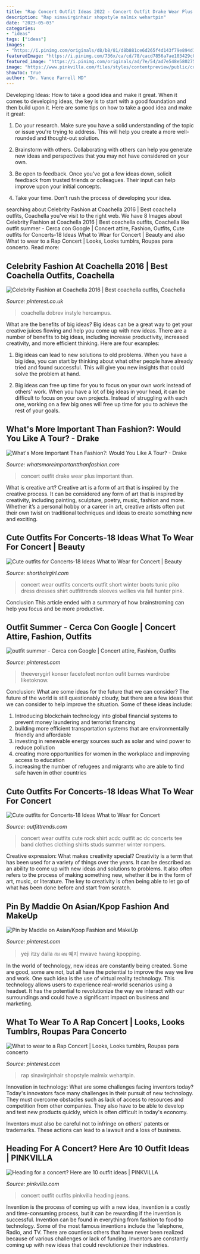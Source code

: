 ```yaml
---
title: "Rap Concert Outfit Ideas 2022 - Concert Outfit Drake Wear Plus Important Than"
description: "Rap sinavirginhair shopstyle malmix wehartpin"
date: "2023-05-03"
categories:
- "ideas"
tags: ["ideas"]
images:
- "https://i.pinimg.com/originals/d8/b8/81/d8b881ce6d265f4d143f79e894d1d33e.jpg"
featuredImage: "https://i.pinimg.com/736x/ca/cd/78/cacd7856a7ae103429c07dfbc57b630f.jpg"
featured_image: "https://i.pinimg.com/originals/ad/7e/54/ad7e548e580275a3cd73365601d9e85f.jpg"
image: "https://www.pinkvilla.com/files/styles/contentpreview/public/concert-outfits%20%2837%29.jpg?itok=Ur3hK1-S"
ShowToc: true
author: "Dr. Vance Farrell MD"
---
```



Developing Ideas: How to take a good idea and make it great.
When it comes to developing ideas, the key is to start with a good foundation and then build upon it. Here are some tips on how to take a good idea and make it great:
1. Do your research. Make sure you have a solid understanding of the topic or issue you're trying to address. This will help you create a more well-rounded and thought-out solution.

2. Brainstorm with others. Collaborating with others can help you generate new ideas and perspectives that you may not have considered on your own.

3. Be open to feedback. Once you've got a few ideas down, solicit feedback from trusted friends or colleagues. Their input can help improve upon your initial concepts.

4. Take your time. Don't rush the process of developing your idea.

	

		
searching about Celebrity Fashion at Coachella 2016 | Best coachella outfits, Coachella you've visit to the right web. We have 8 Images about Celebrity Fashion at Coachella 2016 | Best coachella outfits, Coachella like outfit summer - Cerca con Google | Concert attire, Fashion, Outfits, Cute outfits for Concerts-18 Ideas What to Wear for Concert | Beauty and also What to wear to a Rap Concert | Looks, Looks tumblrs, Roupas para concerto. Read more:
		
    
## Celebrity Fashion At Coachella 2016 | Best Coachella Outfits, Coachella

<img loading=lazy src="https://i.pinimg.com/originals/ad/7e/54/ad7e548e580275a3cd73365601d9e85f.jpg" onerror="this.onerror=null;this.src='https://tse4.mm.bing.net/th?id=OIP.8X4Nydih__5EMsiPrtmObgHaOz&amp;pid=15.1';" alt="Celebrity Fashion at Coachella 2016 | Best coachella outfits, Coachella">

_Source: pinterest.co.uk_

>coachella dobrev instyle hercampus. 

	

What are the benefits of big ideas?
Big ideas can be a great way to get your creative juices flowing and help you come up with new ideas. There are a number of benefits to big ideas, including increase productivity, increased creativity, and more efficient thinking. Here are four examples:
1. Big ideas can lead to new solutions to old problems. When you have a big idea, you can start by thinking about what other people have already tried and found successful. This will give you new insights that could solve the problem at hand.

2. Big ideas can free up time for you to focus on your own work instead of others’ work. When you have a lot of big ideas in your head, it can be difficult to focus on your own projects. Instead of struggling with each one, working on a few big ones will free up time for you to achieve the rest of your goals.

    
## What&#039;s More Important Than Fashion?: Would You Like A Tour? - Drake

<img loading=lazy src="http://2.bp.blogspot.com/-E5Nt0USb9-c/UnxWwh3SjBI/AAAAAAAAUnY/LWTVJl76jKs/s640/GEDC5112+edited.JPG" onerror="this.onerror=null;this.src='https://tse1.mm.bing.net/th?id=OIP.oDejcnbATBZKMV_7I503EAAAAA&amp;pid=15.1';" alt="What&#039;s More Important Than Fashion?: Would You Like A Tour? - Drake">

_Source: whatsmoreimportantthanfashion.com_

>concert outfit drake wear plus important than. 

	

What is creative art?
Creative art is a form of art that is inspired by the creative process. It can be considered any form of art that is inspired by creativity, including painting, sculpture, poetry, music, fashion and more. Whether it’s a personal hobby or a career in art, creative artists often put their own twist on traditional techniques and ideas to create something new and exciting.

    
## Cute Outfits For Concerts-18 Ideas What To Wear For Concert | Beauty

<img loading=lazy src="http://www.shorthairgirl.com/wp-content/uploads/2015/10/eb90f__cute-outfits-to-wear-to-a-concert-16.jpg" onerror="this.onerror=null;this.src='https://tse1.mm.bing.net/th?id=OIP.KN_HcR-lu1CEndqS6pHg4gHaLA&amp;pid=15.1';" alt="Cute outfits for Concerts-18 Ideas What to Wear for Concert | Beauty">

_Source: shorthairgirl.com_

>concert wear outfits concerts outfit short winter boots tunic piko dress dresses shirt outfittrends sleeves wellies via fall hunter pink. 

	

Conclusion
This article ended with a summary of how brainstroming can help you focus and be more productive.

    
## Outfit Summer - Cerca Con Google | Concert Attire, Fashion, Outfits

<img loading=lazy src="https://i.pinimg.com/originals/67/b7/e6/67b7e61aea4bc47df8f2b97207008706.png" onerror="this.onerror=null;this.src='https://tse3.mm.bing.net/th?id=OIP.x0pTYXwiEMguz60vdwih6AHaJQ&amp;pid=15.1';" alt="outfit summer - Cerca con Google | Concert attire, Fashion, Outfits">

_Source: pinterest.com_

>theeverygirl konser facetofeet nonton oufit barnes wardrobe liketoknow. 

	

Conclusion: What are some ideas for the future that we can consider?
The future of the world is still questionably cloudy, but there are a few ideas that we can consider to help improve the situation. Some of these ideas include: 
1. Introducing blockchain technology into global financial systems to prevent money laundering and terrorist financing 
2. building more efficient transportation systems that are environmentally friendly and affordable 
3. investing in renewable energy sources such as solar and wind power to reduce pollution 
4. creating more opportunities for women in the workplace and improving access to education 
5. increasing the number of refugees and migrants who are able to find safe haven in other countries 

    
## Cute Outfits For Concerts-18 Ideas What To Wear For Concert

<img loading=lazy src="https://www.outfittrends.com/wp-content/uploads/2015/09/cute-outfits-to-wear-to-a-concert-11.jpg" onerror="this.onerror=null;this.src='https://tse2.mm.bing.net/th?id=OIP.EejMYAIH9MRD7AwLnYXbRAHaJq&amp;pid=15.1';" alt="Cute outfits for Concerts-18 Ideas What to Wear for Concert">

_Source: outfittrends.com_

>concert wear outfits cute rock shirt acdc outfit ac dc concerts tee band clothes clothing shirts studs summer winter rompers. 

	

Creative expression: What makes creativity special?
Creativity is a term that has been used for a variety of things over the years. It can be described as an ability to come up with new ideas and solutions to problems. It also often refers to the process of making something new, whether it be in the form of art, music, or literature. The key to creativity is often being able to let go of what has been done before and start from scratch.

    
## Pin By Maddie On Asian/Kpop Fashion And MakeUp

<img loading=lazy src="https://i.pinimg.com/originals/d8/b8/81/d8b881ce6d265f4d143f79e894d1d33e.jpg" onerror="this.onerror=null;this.src='https://tse4.mm.bing.net/th?id=OIP.TBNt3YWDo7IlPIELzzYSwAHaLH&amp;pid=15.1';" alt="Pin by Maddie on Asian/Kpop Fashion and MakeUp">

_Source: pinterest.com_

>yeji itzy dalla สม คน 예지 mwave hwang kpopping. 

	

In the world of technology, new ideas are constantly being created. Some are good, some are not, but all have the potential to improve the way we live and work. One such idea is the use of virtual reality technology. This technology allows users to experience real-world scenarios using a headset. It has the potential to revolutionize the way we interact with our surroundings and could have a significant impact on business and marketing.

    
## What To Wear To A Rap Concert | Looks, Looks Tumblrs, Roupas Para Concerto

<img loading=lazy src="https://i.pinimg.com/736x/ca/cd/78/cacd7856a7ae103429c07dfbc57b630f.jpg" onerror="this.onerror=null;this.src='https://tse3.mm.bing.net/th?id=OIP.UAuCEAle2L8m704MEpsZfAHaJY&amp;pid=15.1';" alt="What to wear to a Rap Concert | Looks, Looks tumblrs, Roupas para concerto">

_Source: pinterest.com_

>rap sinavirginhair shopstyle malmix wehartpin. 

	

Innovation in technology: What are some challenges facing inventors today?
Today's innovators face many challenges in their pursuit of new technology. They must overcome obstacles such as lack of access to resources and competition from other companies. They also have to be able to develop and test new products quickly, which is often difficult in today's economy.

Inventors must also be careful not to infringe on others' patents or trademarks. These actions can lead to a lawsuit and a loss of business.

    
## Heading For A Concert? Here Are 10 Outfit Ideas | PINKVILLA

<img loading=lazy src="https://www.pinkvilla.com/files/styles/contentpreview/public/concert-outfits%20%2837%29.jpg?itok=Ur3hK1-S" onerror="this.onerror=null;this.src='https://tse3.mm.bing.net/th?id=OIP.dDrtunVF_4QAiu-hl7B1mgHaHR&amp;pid=15.1';" alt="Heading for a concert? Here are 10 outfit ideas | PINKVILLA">

_Source: pinkvilla.com_

>concert outfit outfits pinkvilla heading jeans. 

	

Invention is the process of coming up with a new idea, invention is a costly and time-consuming process, but it can be rewarding if the invention is successful. Invention can be found in everything from fashion to food to technology. Some of the most famous inventions include the Telephone, Radio, and TV. There are countless others that have never been realized because of various challenges or lack of funding. Inventors are constantly coming up with new ideas that could revolutionize their industries.

